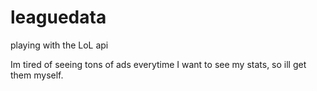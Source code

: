 # leaguedata
playing with the LoL api 

Im tired of seeing tons of ads everytime I want to see my stats, so ill get them myself. 
